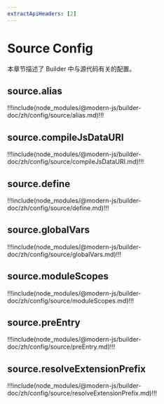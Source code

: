 ```yaml
---
extractApiHeaders: [2]
---
```


# Source Config

本章节描述了 Builder 中与源代码有关的配置。

## source.alias

!!!include(node_modules/@modern-js/builder-doc/zh/config/source/alias.md)!!!

## source.compileJsDataURI

!!!include(node_modules/@modern-js/builder-doc/zh/config/source/compileJsDataURI.md)!!!

## source.define

!!!include(node_modules/@modern-js/builder-doc/zh/config/source/define.md)!!!

## source.globalVars

!!!include(node_modules/@modern-js/builder-doc/zh/config/source/globalVars.md)!!!

## source.moduleScopes

!!!include(node_modules/@modern-js/builder-doc/zh/config/source/moduleScopes.md)!!!

## source.preEntry

!!!include(node_modules/@modern-js/builder-doc/zh/config/source/preEntry.md)!!!

## source.resolveExtensionPrefix

!!!include(node_modules/@modern-js/builder-doc/zh/config/source/resolveExtensionPrefix.md)!!!
